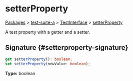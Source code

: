 # setterProperty

[Packages](/) \> [test-suite-a](/test-suite-a/) \> [TestInterface](/test-suite-a/testinterface-interface/) \> [setterProperty](/test-suite-a/testinterface-interface/setterproperty-property)

A test property with a getter and a setter.

## Signature {#setterproperty-signature}

```typescript
get setterProperty(): boolean;
set setterProperty(newValue: boolean);
```

**Type:** boolean
